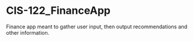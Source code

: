 # CIS-122_FinanceApp
Finance app meant to gather user input, then output recommendations and other information.
